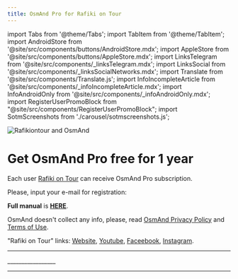```yaml
---
title: OsmAnd Pro for Rafiki on Tour
---
```


import Tabs from '@theme/Tabs';
import TabItem from '@theme/TabItem';
import AndroidStore from '@site/src/components/buttons/AndroidStore.mdx';
import AppleStore from '@site/src/components/buttons/AppleStore.mdx';
import LinksTelegram from '@site/src/components/_linksTelegram.mdx';
import LinksSocial from '@site/src/components/_linksSocialNetworks.mdx';
import Translate from '@site/src/components/Translate.js';
import InfoIncompleteArticle from '@site/src/components/_infoIncompleteArticle.mdx';
import InfoAndroidOnly from '@site/src/components/_infoAndroidOnly.mdx';
import RegisterUserPromoBlock from "@site/src/components/RegisterUserPromoBlock";
import SotmScreenshots from './carousel/sotmscreenshots.js';



![Rafikiontour and OsmAnd](@site/static/img/promo/rafiki/rafiki.png)

# Get OsmAnd Pro free for 1 year 

Each user [Rafiki on Tour](https://rafikiontour.com/) can receive OsmAnd Pro subscription.

Please, input your e-mail for registration:

<RegisterUserPromoBlock  promoKey='rafiki'/>

**Full manual** is [**HERE**](https://osmand.net/promo/manual#english-version).

OsmAnd doesn't collect any info, please, read [OsmAnd Privacy Policy](https://osmand.net/docs/legal/privacy-policy) and [Terms of Use](https://osmand.net/docs/legal/terms-of-use).

"Rafiki on Tour" links: [Website](https://rafikiontour.com/), [Youtube](https://www.youtube.com/@rafikiontour), [Faceebook](https://www.facebook.com/rafikiontour/), [Instagram](https://www.instagram.com/rafikiontour/).

_________________

<SotmScreenshots />
_________________


<LinksSocial/>
<LinksTelegram/>

_________________
